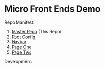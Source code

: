 
# Micro Front Ends Demo

Repo Manifest:
1. [Master Repo](https://github.com/CliffCrerar/micro-front-end-co-_Master.git) (This Repo)
1. [Root Config](https://github.com/CliffCrerar/micro-front-end-co-Root.git)
1. [Navbar](https://github.com/CliffCrerar/micro-front-end-co-Navbar.git)
1. [Page One](https://github.com/CliffCrerar/micro-front-end-co-PageOne.git)
1. [Page Two](https://github.com/CliffCrerar/micro-front-end-co-PageTwo.git)

Development: